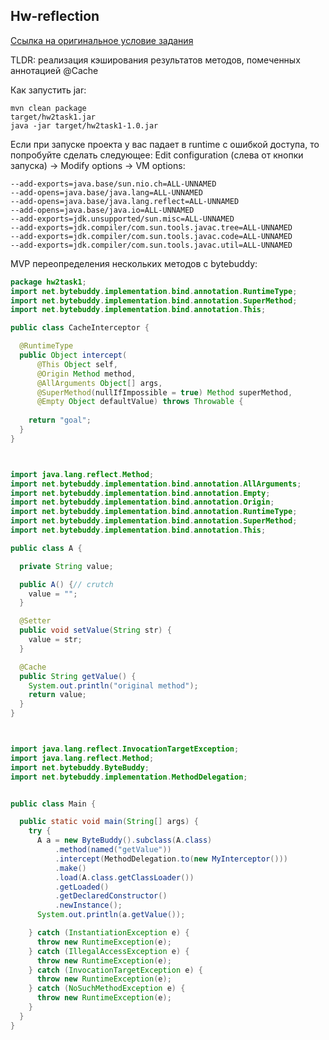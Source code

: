 ## Hw-reflection

[Ссылка на оригинальное условие задания](https://docs.google.com/document/d/1PX8RtOOvL1C4cdNWnf_jvqRZQMsppG2x/edit?usp=sharing&ouid=100858605223823752484&rtpof=true&sd=true)

TLDR: реализация кэширования результатов методов, помеченных аннотацией @Cache

Как запустить jar:
```shell
mvn clean package
target/hw2task1.jar
java -jar target/hw2task1-1.0.jar
```



Если при запуске проекта у вас падает в runtime с ошибкой доступа, то попробуйте сделать следующее:
Edit configuration (слева от кнопки запуска) -> Modify options -> VM options:
```
--add-exports=java.base/sun.nio.ch=ALL-UNNAMED
--add-opens=java.base/java.lang=ALL-UNNAMED
--add-opens=java.base/java.lang.reflect=ALL-UNNAMED
--add-opens=java.base/java.io=ALL-UNNAMED
--add-exports=jdk.unsupported/sun.misc=ALL-UNNAMED
--add-exports=jdk.compiler/com.sun.tools.javac.tree=ALL-UNNAMED
--add-exports=jdk.compiler/com.sun.tools.javac.code=ALL-UNNAMED
--add-exports=jdk.compiler/com.sun.tools.javac.util=ALL-UNNAMED
```

MVP переопределения нескольких методов с bytebuddy:
```java
package hw2task1;
import net.bytebuddy.implementation.bind.annotation.RuntimeType;
import net.bytebuddy.implementation.bind.annotation.SuperMethod;
import net.bytebuddy.implementation.bind.annotation.This;

public class CacheInterceptor {

  @RuntimeType
  public Object intercept(
      @This Object self,
      @Origin Method method,
      @AllArguments Object[] args,
      @SuperMethod(nullIfImpossible = true) Method superMethod,
      @Empty Object defaultValue) throws Throwable {
  
    return "goal";
  }
}



import java.lang.reflect.Method;
import net.bytebuddy.implementation.bind.annotation.AllArguments;
import net.bytebuddy.implementation.bind.annotation.Empty;
import net.bytebuddy.implementation.bind.annotation.Origin;
import net.bytebuddy.implementation.bind.annotation.RuntimeType;
import net.bytebuddy.implementation.bind.annotation.SuperMethod;
import net.bytebuddy.implementation.bind.annotation.This;

public class A {

  private String value;

  public A() {// crutch
    value = "";
  }

  @Setter
  public void setValue(String str) {
    value = str;
  }

  @Cache
  public String getValue() {
    System.out.println("original method");
    return value;
  }
}



import java.lang.reflect.InvocationTargetException;
import java.lang.reflect.Method;
import net.bytebuddy.ByteBuddy;
import net.bytebuddy.implementation.MethodDelegation;


public class Main {

  public static void main(String[] args) {
    try {
      A a = new ByteBuddy().subclass(A.class)
          .method(named("getValue"))
          .intercept(MethodDelegation.to(new MyInterceptor()))
          .make()
          .load(A.class.getClassLoader())
          .getLoaded()
          .getDeclaredConstructor()
          .newInstance();
      System.out.println(a.getValue());

    } catch (InstantiationException e) {
      throw new RuntimeException(e);
    } catch (IllegalAccessException e) {
      throw new RuntimeException(e);
    } catch (InvocationTargetException e) {
      throw new RuntimeException(e);
    } catch (NoSuchMethodException e) {
      throw new RuntimeException(e);
    }
  }
}
```
